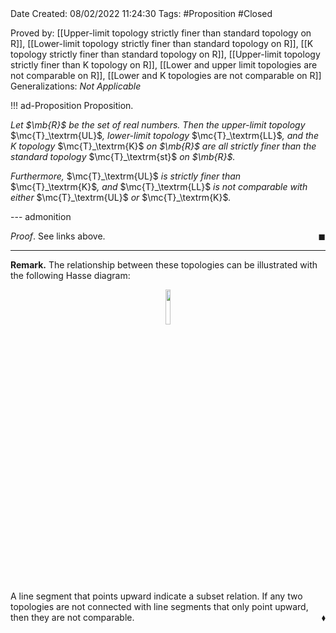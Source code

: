 <br />
<br />

Date Created: 08/02/2022 11:24:30
Tags: #Proposition #Closed 

Proved by: [[Upper-limit topology strictly finer than standard topology on R]], [[Lower-limit topology strictly finer than standard topology on R]], [[K topology strictly finer than standard topology on R]], [[Upper-limit topology strictly finer than K topology on R]], [[Lower and upper limit topologies are not comparable on R]], [[Lower and K topologies are not comparable on R]]
Generalizations: _Not Applicable_

!!! ad-Proposition Proposition.

_Let $\mb{R}$ be the set of real numbers. Then the upper-limit topology_ $\mc{T}_\textrm{UL}$_, lower-limit topology_ $\mc{T}_\textrm{LL}$_, and the $K$ topology_ $\mc{T}_\textrm{K}$ _on $\mb{R}$ are all strictly finer than the standard topology_ $\mc{T}_\textrm{st}$ _on $\mb{R}$._

_Furthermore,_ $\mc{T}_\textrm{UL}$ _is strictly finer than_ $\mc{T}_\textrm{K}$_, and_ $\mc{T}_\textrm{LL}$ _is not comparable with either_ $\mc{T}_\textrm{UL}$ _or_ $\mc{T}_\textrm{K}$_._

--- admonition

_Proof_. See links above.<span style="float:right;">$\blacksquare$</span>

---

**Remark.** The relationship between these topologies can be illustrated with the following Hasse diagram:

<center><img src="https://raw.githubusercontent.com/zhaoshenzhai/MathWiki/master/Images/09-02-2022_2122/image.svg", width=12%></center>

A line segment that points upward indicate a subset relation. If any two topologies are not connected with line segments that only point upward, then they are not comparable.<span style="float:right;">$\blacklozenge$</span>
